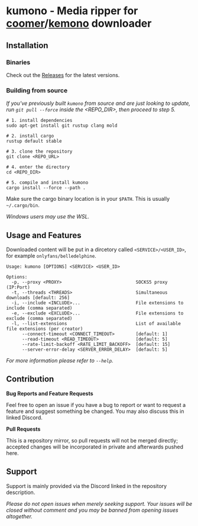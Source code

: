 # kumono - Media ripper for [coomer](https://coomer.su)/[kemono](https://kemono.su) downloader

## Installation

### Binaries

Check out the [Releases](releases) for the latest versions.

<!-- ### Arch Linux -->

<!-- Arch users may install via the [AUR](/AUR.md). -->

### Building from source

*If you've previously built `kumono` from source and are just looking to update, run `git pull --force` inside the <REPO_DIR>, then proceed to step 5.*

```fish
# 1. install dependencies
sudo apt-get install git rustup clang mold

# 2. install cargo
rustup default stable

# 3. clone the repository
git clone <REPO_URL>

# 4. enter the directory
cd <REPO_DIR>

# 5. compile and install kumono
cargo install --force --path .
```

Make sure the cargo binary location is in your `$PATH`. This is usually `~/.cargo/bin`.

*Windows users may use the WSL.*

## Usage and Features

Downloaded content will be put in a dircetory called `<SERVICE>/<USER_ID>`, for example `onlyfans/belledelphine`.

```
Usage: kumono [OPTIONS] <SERVICE> <USER_ID>

Options:
  -p, --proxy <PROXY>                            SOCKS5 proxy (IP:Port)
  -t, --threads <THREADS>                        Simultaneous downloads [default: 256]
  -i, --include <INCLUDE>...                     File extensions to include (comma separated)
  -e, --exclude <EXCLUDE>...                     File extensions to exclude (comma separated)
  -l, --list-extensions                          List of available file extensions (per creator)
      --connect-timeout <CONNECT_TIMEOUT>        [default: 1]
      --read-timeout <READ_TIMEOUT>              [default: 5]
      --rate-limit-backoff <RATE_LIMIT_BACKOFF>  [default: 15]
      --server-error-delay <SERVER_ERROR_DELAY>  [default: 5]
```

*For more information please refer to `--help`.*

## Contribution

**Bug Reports and Feature Requests**

Feel free to open an issue if you have a bug to report or want to request a feature and suggest something be changed. You may also discuss this in linked Discord.

**Pull Requests**

This is a repository mirror, so pull requests will not be merged directly; accepted changes will be incorporated in private and afterwards pushed here.

## Support

Support is mainly provided via the Discord linked in the repository description.

*Please do not open issues when merely seeking support. Your issues will be closed without comment and you may be banned from opening issues altogether.*
